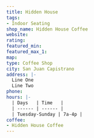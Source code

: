 ```yaml
---
title: Hidden House
tags:
- Indoor Seating
shop_name: Hidden House Coffee
website:
rating:
featured_min:
featured_max_1:
map:
type: Coffee Shop
city: San Juan Capistrano
address: |-
  Line One
  Line Two
phone:
hours: |-
  | Days   | Time   |
  | ------ | ------ |
  | Tuesday-Sunday | 7a-4p |
coffee:
- Hidden House Coffee
---
```

